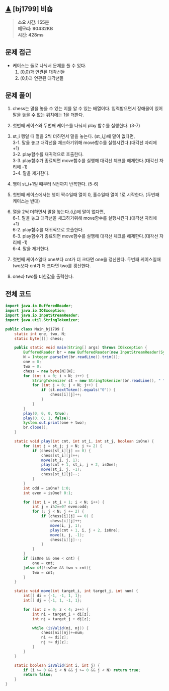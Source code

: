 ## [♟](https://www.acmicpc.net/problem/1799) [bj1799] 비숍

> **소요 시간: 155분<br>
> 메모리: 90432KB<br>
> 시간: 428ms**

## 문제 접근

- 케이스는 둘로 나눠서 문제를 풀 수 있다.
  1. (0,0)과 연관된 대각선들
  2. (0,1)과 연관된 대각선들

## 문제 풀이

1. chess는 말을 놓을 수 있는 지를 알 수 있는 배열이다. 입력받으면서 장애물이 있어 말을 놓을 수 없는 위치에는 1을 더한다.

2. 첫번째 케이스와 두번째 케이스를 나눠서 play 함수를 실행한다. (3-7)

3. st_i 행일 때 열을 2씩 더하면서 말을 놓는다. (st_i,j)에 말이 없다면, <br>
   3-1. 말을 놓고 대각선을 체크하기위해 move함수를 실행시킨다.(대각선 자리에 +1)<br>
   3-2. play함수를 재귀적으로 호출한다.<br>
   3-3. play함수가 종료되면 move함수를 실행해 대각선 체크를 해제한다.(대각선 자리에 -1)<br>
   3-4. 말을 제거한다.<br>

4. 행이 st_i+1일 때부터 N전까지 반복한다. (5-6)

5. 첫번째 케이스에서는 행이 짝수일때 열이 0, 홀수일때 열이 1로 시작한다. (두번째 케이스는 반대)

6. 열을 2씩 더하면서 말을 놓는다.(i,j)에 말이 없다면, <br>
   6-1. 말을 놓고 대각선을 체크하기위해 move함수를 실행시킨다.(대각선 자리에 +1)<br>
   6-2. play함수를 재귀적으로 호출한다.<br>
   6-3. play함수가 종료되면 move함수를 실행해 대각선 체크를 해제한다.(대각선 자리에 -1)<br>
   6-4. 말을 제거한다.<br>

7. 첫번째 케이스일때 one보다 cnt가 더 크다면 one을 갱신한다. 두번째 케이스일때 two보다 cnt가 더 크다면 two를 갱신한다.

8. one과 two를 더한값을 출력한다.

## 전체 코드

```java
import java.io.BufferedReader;
import java.io.IOException;
import java.io.InputStreamReader;
import java.util.StringTokenizer;

public class Main_bj1799 {
    static int one, two, N;
    static byte[][] chess;

    public static void main(String[] args) throws IOException {
        BufferedReader br = new BufferedReader(new InputStreamReader(System.in));
        N = Integer.parseInt(br.readLine().trim());
        one = 0;
        two = 0;
        chess = new byte[N][N];
        for (int i = 0; i < N; i++) {
            StringTokenizer st = new StringTokenizer(br.readLine(), " ");
            for (int j = 0; j < N; j++) {
                if (st.nextToken().equals("0")) {
                    chess[i][j]++;
                }
            }
        }
        play(0, 0, 0, true);
        play(0, 0, 1, false);
        System.out.print(one + two);
        br.close();
    }

    static void play(int cnt, int st_i, int st_j, boolean isOne) {
        for (int j = st_j; j < N; j += 2) {
            if (chess[st_i][j] == 0) {
                chess[st_i][j]++;
                move(st_i, j, 1);
                play(cnt + 1, st_i, j + 2, isOne);
                move(st_i, j, -1);
                chess[st_i][j]--;
            }
        }
        int odd = isOne? 1:0;
        int even = isOne? 0:1;

        for (int i = st_i + 1; i < N; i++) {
            int j = i%2==0? even:odd;
            for (; j < N; j += 2) {
                if (chess[i][j] == 0) {
                    chess[i][j]++;
                    move(i, j, 1);
                    play(cnt + 1, i, j + 2, isOne);
                    move(i, j, -1);
                    chess[i][j]--;
                }
            }
        }
        if (isOne && one < cnt) {
            one = cnt;
        }else if(!isOne && two < cnt){
            two = cnt;
        }
    }

    static void move(int target_i, int target_j, int num) {
        int[] di = {-1, -1, 1, 1};
        int[] dj = {-1, 1, -1, 1};

        for (int z = 0; z < 4; z++) {
            int ni = target_i + di[z];
            int nj = target_j + dj[z];

            while (isValid(ni, nj)) {
                chess[ni][nj]+=num;
                ni += di[z];
                nj += dj[z];
            }
        }
    }

    static boolean isValid(int i, int j) {
        if (i >= 0 && i < N && j >= 0 && j < N) return true;
        return false;
    }
}
```
